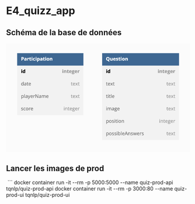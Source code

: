 # E4_quizz_app

## Schéma de la base de données
![schema_bdd](schema_bdd.png)

## Lancer les images de prod
 ```
docker container run -it --rm -p 5000:5000 --name quiz-prod-api tqnlp/quiz-prod-api
docker container run -it --rm -p 3000:80 --name quiz-prod-ui tqnlp/quiz-prod-ui
```